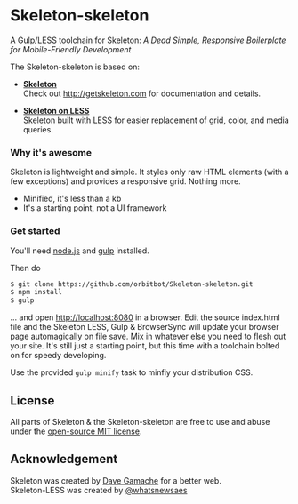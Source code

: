 Skeleton-skeleton
=================

A Gulp/LESS toolchain for Skeleton: _A Dead Simple, Responsive Boilerplate for Mobile-Friendly Development_

The Skeleton-skeleton is based on:

- **[Skeleton](http://getskeleton.com)**  
  Check out <http://getskeleton.com> for documentation and details.

- **[Skeleton on LESS](https://github.com/whatsnewsaes/Skeleton-less)**  
  Skeleton built with LESS for easier replacement of grid, color, and media queries.


### Why it's awesome

Skeleton is lightweight and simple. It styles only raw HTML elements (with a few exceptions) and provides a responsive grid. Nothing more. 
- Minified, it's less than a kb
- It's a starting point, not a UI framework 


### Get started

You'll need [node.js](http://nodejs.org/) and [gulp](http://gulpjs.com/) installed.

Then do
```bash
$ git clone https://github.com/orbitbot/Skeleton-skeleton.git
$ npm install
$ gulp
```
... and open [http://localhost:8080](http://localhost:8080) in a browser. Edit the source index.html file and the Skeleton LESS, Gulp & BrowserSync will update your browser page automagically on file save. Mix in whatever else you need to flesh out your site. It's still just a starting point, but this time with a toolchain bolted on for speedy developing.

Use the provided ```gulp minify``` task to minfiy your distribution CSS.

## License

All parts of Skeleton & the Skeleton-skeleton are free to use and abuse under the [open-source MIT license](http://opensource.org/licenses/mit-license.php).


## Acknowledgement

Skeleton was created by [Dave Gamache](https://twitter.com/dhg) for a better web.  
Skeleton-LESS was created by [@whatsnewsaes](https://github.com/whatsnewsaes)
